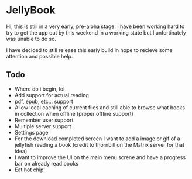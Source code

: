 # JellyBook

Hi, this is still in a very early, pre-alpha stage.
I have been working hard to try to get the app out by this weekend in a working state but I unfortinately was unable to do so.

I have decided to still release this early build in hope to recieve some attention and possible help.

## Todo

 - Where do i begin, lol
 - Add support for actual reading
 - pdf, epub, etc... support
 - Allow local caching of current files and still able to browse what books in collection when offline (proper offline support)
 - Remember user support
 - Multiple server support
 - Settings page
 - For the download completed screen I want to add a image or gif of a jellyfish reading a book (credit to thornbill on the Matrix server for that idea)
 - I want to improve the UI on the main menu screne and have a progress bar on already read books
 - Eat hot chip!
